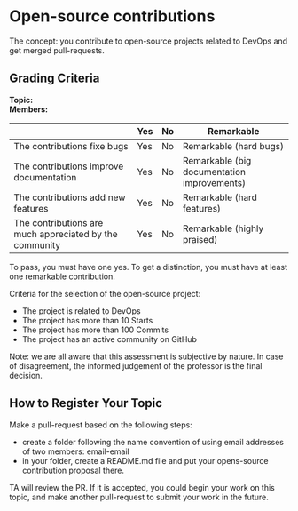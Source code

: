# Open-source contributions

The concept: you contribute to open-source projects related to DevOps and get merged pull-requests.

## Grading Criteria

**Topic:**  
**Members:**

|                                             | Yes | No | Remarkable |
|-------------------------------------------- | ----|----|-------------|
|The contributions fixe bugs | Yes | No | Remarkable (hard bugs) 
|The contributions improve documentation | Yes | No | Remarkable (big documentation improvements)|
|The contributions add new features | Yes | No | Remarkable (hard features) |
|The contributions are much appreciated by the community | Yes | No | Remarkable (highly praised)|

To pass, you must have one yes.
To get a distinction, you must have at least one remarkable contribution.

 Criteria for the selection of the open-source project:
 - The project is related to DevOps
 - The project has more than 10 Starts
 - The project has more than 100 Commits
 - The project has an active community on GitHub

Note: we are all aware that this assessment is subjective by nature. In case of disagreement, the informed judgement of the professor is the final decision.


## How to Register Your Topic

Make a pull-request based on the following steps:

- create a folder following the name convention of using email addresses of two members: email-email
- in your folder, create a README.md file and put your opens-source contribution proposal there.

TA will review the PR. If it is accepted, you could begin your work on this topic, and make another pull-request to submit your work in the future.

